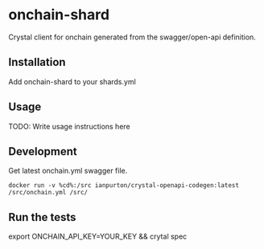 # onchain-shard

Crystal client for onchain generated from the swagger/open-api definition.

## Installation

Add onchain-shard to your shards.yml

## Usage

TODO: Write usage instructions here

## Development

Get latest onchain.yml swagger file.

`docker run -v %cd%:/src ianpurton/crystal-openapi-codegen:latest /src/onchain.yml /src/`

## Run the tests

export ONCHAIN_API_KEY=YOUR_KEY && crytal spec